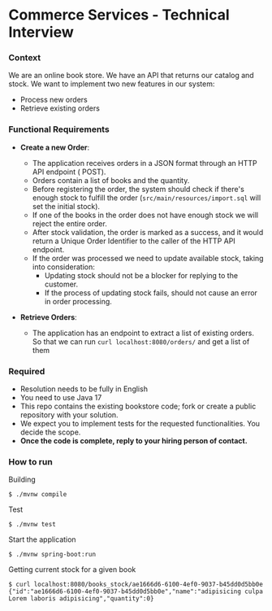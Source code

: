# Commerce Services - Technical Interview

### Context

We are an online book store. We have an API that returns our catalog and stock.
We want to implement two new features in our system:

- Process new orders
- Retrieve existing orders

### Functional Requirements

- **Create a new Order**:
    - The application receives orders in a JSON format through an HTTP API endpoint (
      POST).
    - Orders contain a list of books and the quantity.
    - Before registering the order, the system should check if there's enough stock to
      fulfill the order (`src/main/resources/import.sql` will set the initial stock).
    - If one of the books in the order does not have enough stock we will reject the
      entire order.
    - After stock validation, the order is marked as a success, and it would return a
      Unique Order Identifier to the caller of the HTTP API endpoint.
    - If the order was processed we need to update available stock, taking into
      consideration:
        - Updating stock should not be a blocker for replying to the customer.
        - If the process of updating stock fails, should not cause an error in order
          processing.

- **Retrieve Orders**:
    - The application has an endpoint to extract a list of existing orders. So that we can
      run `curl localhost:8080/orders/` and get a list of them

### Required

- Resolution needs to be fully in English
- You need to use Java 17
- This repo contains the existing bookstore code; fork or create a public repository with
  your solution.
- We expect you to implement tests for the requested functionalities. You decide the
  scope.
- **Once the code is complete, reply to your hiring person of contact.**

### How to run

Building

```shell
$ ./mvnw compile
```

Test

```shell
$ ./mvnw test
```

Start the application

```shell
$ ./mvnw spring-boot:run
```

Getting current stock for a given book

```shell
$ curl localhost:8080/books_stock/ae1666d6-6100-4ef0-9037-b45dd0d5bb0e
{"id":"ae1666d6-6100-4ef0-9037-b45dd0d5bb0e","name":"adipisicing culpa Lorem laboris adipisicing","quantity":0}
```
